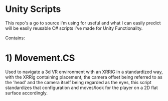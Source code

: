# Unity Scripts
This repo's a go to source i'm using for useful and what I can easily predict will be easily reusable C# scripts I've made for Unity Functionality. 

Contains:

# 1) Movement.CS
Used to navigate a 3d VR environment with an XRRIG in a standardized way, with the XRRig containing placement, the camera offset being referred to as the 'head' and the camera itself being regarded as the eyes, this script standardizes that configuration and moves/look for the player on a 2D flat surface accordingly. 
